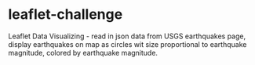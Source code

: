 # leaflet-challenge
Leaflet Data Visualizing - read in json data from USGS earthquakes page, display earthquakes on map as circles wit size proportional to earthquake magnitude, colored by earthquake magnitude.

